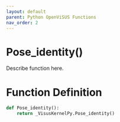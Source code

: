 ```yaml
---
layout: default
parent: Python OpenViSUS Functions
nav_order: 2
---
```


# Pose_identity()

Describe function here.

# Function Definition

```python
def Pose_identity():
    return _VisusKernelPy.Pose_identity()

```